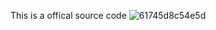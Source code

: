 This is a offical source code
![61745d8c54e5d](https://user-images.githubusercontent.com/86385501/138569578-212ec8f7-cb65-47a5-8d4f-2d5477f8163b.jpg)
